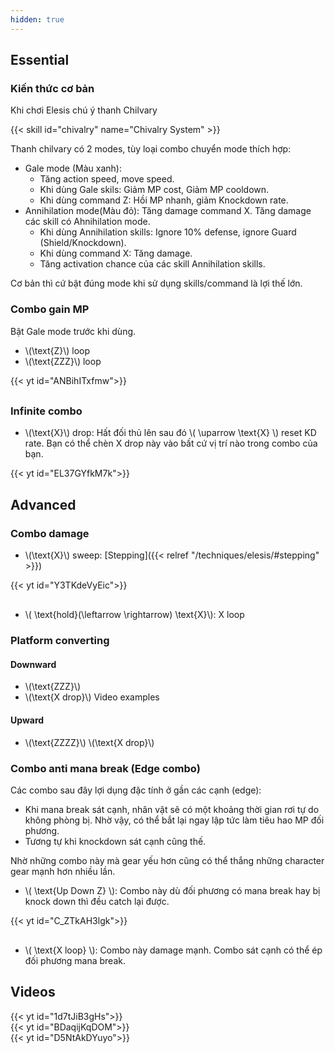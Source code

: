 ```yaml
---
hidden: true
---
```

## Essential
### Kiến thức cơ bản
Khi chơi Elesis chú ý thanh Chilvary

{{< skill id="chivalry" name="Chivalry System" >}}

Thanh chilvary có 2 modes, tùy loại combo chuyển mode thích hợp:
- Gale mode (Màu xanh): 
  - Tăng action speed, move speed. 
  - Khi dùng Gale skils: Giảm MP cost, Giảm MP cooldown.
  - Khi dùng command Z: Hồi MP nhanh, giảm Knockdown rate.
- Annihilation mode(Màu đỏ): Tăng damage command X. Tăng damage các skill có Ahnihilation mode.
  - Khi dùng Annihilation skills: Ignore 10% defense, ignore Guard (Shield/Knockdown).
  - Khi dùng command X: Tăng damage.
  - Tăng activation chance của các skill Annihilation skills.

Cơ bản thì cứ bật đúng mode khi sử dụng skills/command là lợi thế lớn.

### Combo gain MP
Bật Gale mode trước khi dùng.
- \\(\text{Z}\\) loop
- \\(\text{ZZZ}\\) loop
<div style="max-width: 600px; margin-bottom: 30px">{{< yt id="ANBihITxfmw">}}</div>

### Infinite combo

- \\(\text{X}\\) drop: Hất đối thủ lên sau đó \\( \uparrow \text{X} \\) reset KD rate. Bạn có thể chèn X drop này vào bất cứ vị trí nào trong combo của bạn. 
<div style="max-width: 600px; margin-bottom: 30px">{{< yt id="EL37GYfkM7k">}}</div>

## Advanced
### Combo damage

- \\(\text{X}\\) sweep: [Stepping]({{< relref "/techniques/elesis/#stepping" >}})
<div style="max-width: 600px; margin-bottom: 30px">{{< yt id="Y3TKdeVyEic">}}</div>

- \\( \text{hold}(\leftarrow \rightarrow) \text{X}\\): X loop

### Platform converting

#### Downward
- \\(\text{ZZZ}\\)
- \\(\text{X drop}\\) Video examples

#### Upward
- \\(\text{ZZZZ}\\) \\(\text{X drop}\\)

### Combo anti mana break (Edge combo)
Các combo sau đây lợi dụng đặc tính ở gần các cạnh (edge):
- Khi mana break sát cạnh, nhân vật sẽ có một khoảng thời gian rơi tự do không phòng bị. Nhờ vậy, có thể bắt lại ngay lập tức làm tiêu hao MP đối phương.
- Tương tự khi knockdown sát cạnh cũng thế. 

Nhờ những combo này mà gear yếu hơn cũng có thể thắng những character gear mạnh hơn nhiều lần.

- \\( \text{Up Down Z} \\): Combo này dù đối phương có mana break hay bị knock down thì đều catch lại được.
<div style="max-width: 600px; margin-bottom: 30px">{{< yt id="C_ZTkAH3lgk">}}</div>

- \\( \text{X loop} \\): Combo này damage mạnh. Combo sát cạnh có thể ép đối phương mana break.

## Videos
<div class="row">
  <div class="col-sm mb-3 mr-1 mt-1">{{< yt id="1d7tJiB3gHs">}}</div>
  <div class="col-sm mb-3 mr-1 mt-1">{{< yt id="BDaqijKqDOM">}}</div>
  <div class="col-sm mb-3 mr-1 mt-1">{{< yt id="D5NtAkDYuyo">}}</div>
</div>